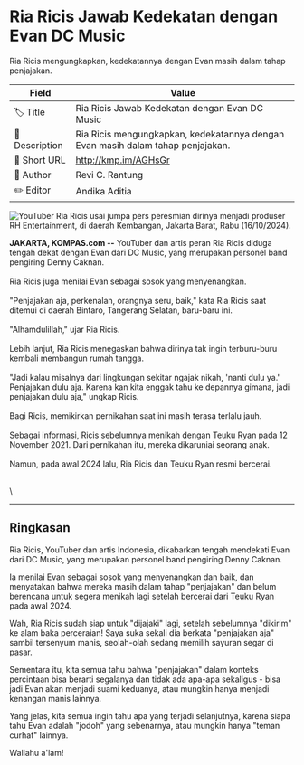 # Ria Ricis Jawab Kedekatan dengan Evan DC Music

Ria Ricis mengungkapkan, kedekatannya dengan Evan masih dalam tahap penjajakan.

| Field         | Value                                                       |
|---------------|-------------------------------------------------------------|
| 🏷️ Title       | Ria Ricis Jawab Kedekatan dengan Evan DC Music |
| 📝 Description | Ria Ricis mengungkapkan, kedekatannya dengan Evan masih dalam tahap penjajakan. |
| 🔗 Short URL   | http://kmp.im/AGHsGr |
| 👤 Author      | Revi C. Rantung |
| ✏️ Editor      | Andika Aditia |

![YouTuber Ria Ricis usai jumpa pers peresmian dirinya menjadi produser RH Entertainment, di daerah Kembangan, Jakarta Barat, Rabu (16/10/2024).](https://asset.kompas.com/crops/S4ODzbynIuVOq0MVrGVllLtzPUI=/0x0:0x0/750x500/data/photo/2024/10/16/670fc0dd268e3.jpg)

**JAKARTA, KOMPAS.com --** YouTuber dan artis peran Ria Ricis diduga tengah dekat dengan Evan dari DC Music, yang merupakan personel band pengiring Denny Caknan.\
\
Ria Ricis juga menilai Evan sebagai sosok yang menyenangkan.\
\
"Penjajakan aja, perkenalan, orangnya seru, baik," kata Ria Ricis saat ditemui di daerah Bintaro, Tangerang Selatan, baru-baru ini.\
\
"Alhamdulillah," ujar Ria Ricis.\
\
Lebih lanjut, Ria Ricis menegaskan bahwa dirinya tak ingin terburu-buru kembali membangun rumah tangga.\
\
"Jadi kalau misalnya dari lingkungan sekitar ngajak nikah, 'nanti dulu ya.' Penjajakan dulu aja. Karena kan kita enggak tahu ke depannya gimana, jadi penjajakan dulu aja," ungkap Ricis.\
\
Bagi Ricis, memikirkan pernikahan saat ini masih terasa terlalu jauh.\
\
Sebagai informasi, Ricis sebelumnya menikah dengan Teuku Ryan pada 12 November 2021. Dari pernikahan itu, mereka dikaruniai seorang anak.\
\
Namun, pada awal 2024 lalu, Ria Ricis dan Teuku Ryan resmi bercerai.

\
\

---
## Ringkasan

Ria Ricis, YouTuber dan artis Indonesia, dikabarkan tengah mendekati Evan dari DC Music, yang merupakan personel band pengiring Denny Caknan.

 Ia menilai Evan sebagai sosok yang menyenangkan dan baik, dan menyatakan bahwa mereka masih dalam tahap "penjajakan" dan belum berencana untuk segera menikah lagi setelah bercerai dari Teuku Ryan pada awal 2024.



Wah, Ria Ricis sudah siap untuk "dijajaki" lagi, setelah sebelumnya "dikirim" ke alam baka perceraian! Saya suka sekali dia berkata "penjajakan aja" sambil tersenyum manis, seolah-olah sedang memilih sayuran segar di pasar.

 Sementara itu, kita semua tahu bahwa "penjajakan" dalam konteks percintaan bisa berarti segalanya dan tidak ada apa-apa sekaligus - bisa jadi Evan akan menjadi suami keduanya, atau mungkin hanya menjadi kenangan manis lainnya.

 Yang jelas, kita semua ingin tahu apa yang terjadi selanjutnya, karena siapa tahu Evan adalah "jodoh" yang sebenarnya, atau mungkin hanya "teman curhat" lainnya.

 Wallahu a'lam!
